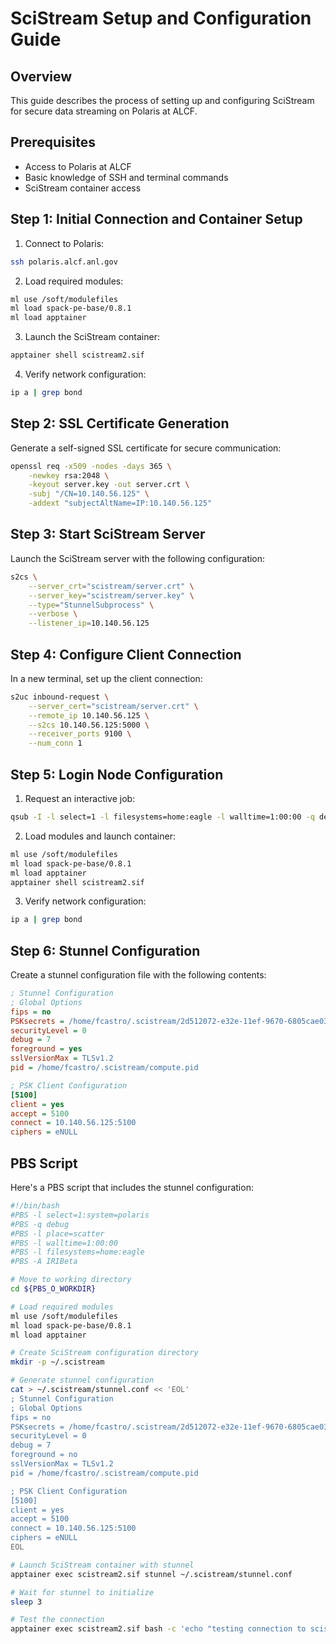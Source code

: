 # SciStream Setup and Configuration Guide

## Overview
This guide describes the process of setting up and configuring SciStream for secure data streaming on Polaris at ALCF.

## Prerequisites
- Access to Polaris at ALCF
- Basic knowledge of SSH and terminal commands
- SciStream container access

## Step 1: Initial Connection and Container Setup
1. Connect to Polaris:
```bash
ssh polaris.alcf.anl.gov
```

2. Load required modules:
```bash
ml use /soft/modulefiles
ml load spack-pe-base/0.8.1
ml load apptainer
```

3. Launch the SciStream container:
```bash
apptainer shell scistream2.sif
```

4. Verify network configuration:
```bash
ip a | grep bond
```

## Step 2: SSL Certificate Generation
Generate a self-signed SSL certificate for secure communication:

```bash
openssl req -x509 -nodes -days 365 \
    -newkey rsa:2048 \
    -keyout server.key -out server.crt \
    -subj "/CN=10.140.56.125" \
    -addext "subjectAltName=IP:10.140.56.125"
```

## Step 3: Start SciStream Server
Launch the SciStream server with the following configuration:

```bash
s2cs \
    --server_crt="scistream/server.crt" \
    --server_key="scistream/server.key" \
    --type="StunnelSubprocess" \
    --verbose \
    --listener_ip=10.140.56.125
```

## Step 4: Configure Client Connection
In a new terminal, set up the client connection:

```bash
s2uc inbound-request \
    --server_cert="scistream/server.crt" \
    --remote_ip 10.140.56.125 \
    --s2cs 10.140.56.125:5000 \
    --receiver_ports 9100 \
    --num_conn 1

```

## Step 5: Login Node Configuration
1. Request an interactive job:
```bash
qsub -I -l select=1 -l filesystems=home:eagle -l walltime=1:00:00 -q debug
```

2. Load modules and launch container:
```bash
ml use /soft/modulefiles
ml load spack-pe-base/0.8.1
ml load apptainer
apptainer shell scistream2.sif
```

3. Verify network configuration:
```bash
ip a | grep bond
```

## Step 6: Stunnel Configuration
Create a stunnel configuration file with the following contents:

```ini
; Stunnel Configuration
; Global Options
fips = no
PSKsecrets = /home/fcastro/.scistream/2d512072-e32e-11ef-9670-6805cae0353e.key
securityLevel = 0
debug = 7
foreground = yes
sslVersionMax = TLSv1.2
pid = /home/fcastro/.scistream/compute.pid

; PSK Client Configuration
[5100]
client = yes
accept = 5100
connect = 10.140.56.125:5100
ciphers = eNULL
```
## PBS Script
Here's a PBS script that includes the stunnel configuration:
```bash
#!/bin/bash
#PBS -l select=1:system=polaris
#PBS -q debug
#PBS -l place=scatter
#PBS -l walltime=1:00:00
#PBS -l filesystems=home:eagle
#PBS -A IRIBeta

# Move to working directory
cd ${PBS_O_WORKDIR}

# Load required modules
ml use /soft/modulefiles
ml load spack-pe-base/0.8.1
ml load apptainer

# Create SciStream configuration directory
mkdir -p ~/.scistream

# Generate stunnel configuration
cat > ~/.scistream/stunnel.conf << 'EOL'
; Stunnel Configuration
; Global Options
fips = no
PSKsecrets = /home/fcastro/.scistream/2d512072-e32e-11ef-9670-6805cae0353e.key
securityLevel = 0
debug = 7
foreground = no
sslVersionMax = TLSv1.2
pid = /home/fcastro/.scistream/compute.pid

; PSK Client Configuration
[5100]
client = yes
accept = 5100
connect = 10.140.56.125:5100
ciphers = eNULL
EOL

# Launch SciStream container with stunnel
apptainer exec scistream2.sif stunnel ~/.scistream/stunnel.conf

# Wait for stunnel to initialize
sleep 3

# Test the connection
apptainer exec scistream2.sif bash -c 'echo "testing connection to scistream" | timeout 1 nc localhost 5100'
```

